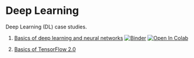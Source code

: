 # Deep Learning
Deep Learning (DL) case studies.

1. [Basics of deep learning and neural networks](https://github.com/kbantoec/deep_learning/blob/master/basics_of_deep_learning_and_neural_networks.ipynb) [![Binder](https://mybinder.org/badge_logo.svg)](https://mybinder.org/v2/gh/kbantoec/deep_learning/master?filepath=basics_of_deep_learning_and_neural_networks.ipynb) [![Open In Colab](https://colab.research.google.com/assets/colab-badge.svg)](https://colab.research.google.com/github/kbantoec/deep_learning/blob/master/basics_of_deep_learning_and_neural_networks.ipynb)

2. [Basics of TensorFlow 2.0](https://github.com/kbantoec/deep_learning/blob/master/tensorflow2.ipynb)
